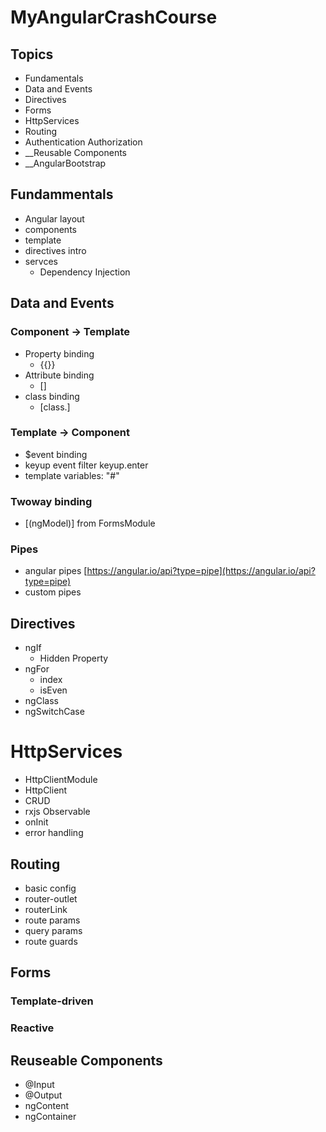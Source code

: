 # MyAngularCrashCourse

## Topics
* Fundamentals
* Data and Events
* Directives
* Forms
* HttpServices
* Routing
* Authentication Authorization
* __Reusable Components
* __AngularBootstrap


## Fundammentals
* Angular layout
* components
* template
* directives intro
* servces
    * Dependency Injection

## Data and Events
### Component -> Template
* Property binding
    * {{}}
* Attribute binding
    * []
* class binding
    * [class.]
### Template -> Component
* $event binding
* keyup event filter keyup.enter
* template variables: "#"

### Twoway binding
* [(ngModel)] from FormsModule

### Pipes
* angular pipes [https://angular.io/api?type=pipe](https://angular.io/api?type=pipe)
* custom pipes

## Directives
* ngIf
    * Hidden Property
* ngFor
    * index
    * isEven
* ngClass
* ngSwitchCase

# HttpServices
* HttpClientModule
* HttpClient
* CRUD
* rxjs Observable
* onInit
* error handling


## Routing
* basic config
* router-outlet
* routerLink
* route params
* query params
* route guards

## Forms
### Template-driven

### Reactive

## Reuseable Components
* @Input
* @Output
* ngContent
* ngContainer












